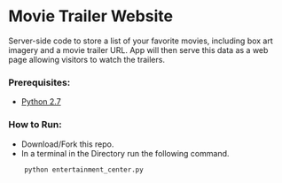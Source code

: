 # Movie Trailer Website

 Server-side code to store a list of your favorite movies, including box art imagery and a movie trailer URL. App will then serve this data as a web page allowing visitors to watch the trailers.   

### Prerequisites:
- [Python 2.7](https://www.python.org/downloads/)

### How to Run:
- Download/Fork this repo.
- In a terminal in the Directory run the following command.
```
    python entertainment_center.py
```
